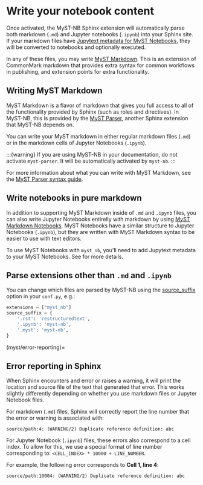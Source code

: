 # Write your notebook content

Once activated, the MyST-NB Sphinx extension will automatically parse both
markdown (`.md`) and Jupyter notebooks (`.ipynb`) into your Sphinx site. If your
markdown files have [Jupytext metadata for MyST Notebooks](myst-nb/sphinx),
they will be converted to notebooks and optionally executed.

In any of these files, you may write [MyST Markdown](https://myst-parser.readthedocs.io).
This is an extension of CommonMark markdown that provides extra syntax for common
workflows in publishing, and extension points for extra functionality.

## Writing MyST Markdown

MyST Markdown is a flavor of markdown that gives you full access to all of the
functionality provided by Sphinx (such as roles and directives). In MyST-NB, this
is provided by the [MyST Parser](https://myst-parser.readthedocs.io/en/latest/), another
Sphinx extension that MyST-NB depends on.

You can write your MyST markdown in either regular markdown files (`.md`) or in
the markdown cells of Jupyter Notebooks (`.ipynb`).

:::{warning}
If you are using MyST-NB in your documentation, do not activate `myst-parser`. It will
be automatically activated by `myst-nb`.
:::

For more information about what you can write with MyST Markdown, see the
[MyST Parser syntax guide](https://myst-parser.readthedocs.io/en/latest/using/syntax.html).

## Write notebooks in pure markdown

In addition to supporting MyST Markdown inside of `.md` and `.ipynb` files, you can
also write Jupyter Notebooks entirelly with markdown by using
[MyST Markdown Notebooks](markdown.md). MyST Notebooks have a similar structure
to Jupyter Notebooks (`.ipynb`), but they are written with MyST Markdown syntax to
be easier to use with text editors.

To use MyST Notebooks with `myst_nb`, you'll need to add Jupytext metadata to your
MyST Notebooks. See [](myst-nb/sphinx) for more details.

## Parse extensions other than `.md` and `.ipynb`

You can change which files are parsed by MyST-NB using
the [source_suffix](https://www.sphinx-doc.org/en/master/usage/configuration.html#confval-source_suffix)
option in your `conf.py`, e.g.:

```python
extensions = ["myst_nb"]
source_suffix = {
    '.rst': 'restructuredtext',
    '.ipynb': 'myst-nb',
    '.myst': 'myst-nb',
}
```

(myst/error-reporting)=

## Error reporting in Sphinx

When Sphinx encounters and error or raises a warning, it will print the location and source file of the text that generated that error.
This works slightly differently depending on whether you use markdown files or Jupyter Notebook files.

For markdown (`.md`) files, Sphinx will correctly report the line number that the error or warning is associated with:

```
source/path:4: (WARNING/2) Duplicate reference definition: abc
```

For Jupyter Notebook (`.ipynb`) files, these errors also correspond to a cell index.
To allow for this, we use a special format of line number corresponding to: `<CELL_INDEX> * 10000 + LINE_NUMBER`.

For example, the following error corresponds to **Cell 1, line 4**:

```
source/path:10004: (WARNING/2) Duplicate reference definition: abc
```
